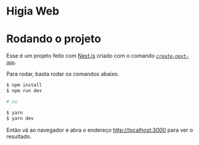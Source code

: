 # Higia Web

# Rodando o projeto

Esse é um projeto feito com [Next.js](https://nextjs.org/) criado com o comando [`create-next-app`](https://github.com/vercel/next.js/tree/canary/packages/create-next-app).

Para rodar, basta rodar os comandos abaixo.

```bash
$ npm install
$ npm run dev

# ou

$ yarn
$ yarn dev
```

Então vá ao navegador e abra o endereço [http://localhost:3000](http://localhost:3000) para ver o resultado.
